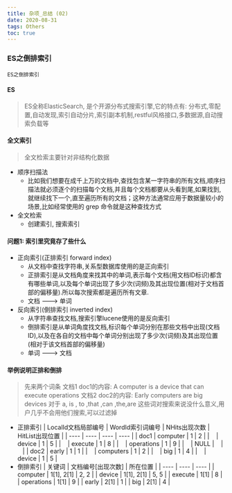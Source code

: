```yaml
---
title: 杂项_总结 (02)
date: 2020-08-31
tags: Others
toc: true
---
```


### ES之倒排索引
    ES之倒排索引

<!-- more -->

#### ES
> ES全称ElasticSearch, 是个开源分布式搜索引擎,它的特点有: 分布式,零配置,自动发现,索引自动分片,索引副本机制,restful风格接口,多数据源,自动搜索负载等

#### 全文索引
> 全文检索主要针对非结构化数据
- 顺序扫描法
    * 比如我们想要在成千上万的文档中,查找包含某一字符串的所有文档,顺序扫描法就必须逐个的扫描每个文档,并且每个文档都要从头看到尾,如果找到,就继续找下一个,直至遍历所有的文档；这种方法通常应用于数据量较小的场景,比如经常使用的 grep 命令就是这种查找方式
- 全文检索
    * 创建索引, 搜索索引

#### 问题1: 索引里究竟存了些什么
- 正向索引(正排索引 forward index)
    * 从文档中查找字符串,关系型数据库使用的是正向索引
    * 正排索引是从文档角度来找其中的单词,表示每个文档(用文档ID标识)都含有哪些单词,以及每个单词出现了多少次(词频)及其出现位置(相对于文档首部的偏移量).所以每次搜索都是遍历所有文章.
    * 文档 ---> 单词
- 反向索引(倒排索引 inverted index)
    * 从字符串查找文档,搜索引擎lucene使用的是反向索引
    * 倒排索引是从单词角度找文档,标识每个单词分别在那些文档中出现(文档ID),以及在各自的文档中每个单词分别出现了多少次(词频)及其出现位置(相对于该文档首部的偏移量)
    * 单词 ---> 文档

#### 举例说明正排和倒排
> 先来两个词条
文档1 doc1的内容: A computer is a device that can execute operations
文档2 doc2的内容: Early computers are big devices
对于 a, is , to ,that ,can ,the,are 这些词对搜索来说没什么意义,用户几乎不会用他们搜索,可以过滤掉
- 正排索引
|   LocalId文档局部编号  |   WordId索引词编号   |   NHits出现次数   |   HitList出现位置   |
|  ----  | ----  | ----  | ----  |
| doc1  | computer | 1 | 2 |
| &nbsp;&nbsp;  | device  | 1  | 5 |
| &nbsp;&nbsp;  | execute  | 1  | 8 |
| &nbsp;&nbsp;  | operations  | 1  | 9 |
| &nbsp;&nbsp;  | NULL  | &nbsp;&nbsp;  | &nbsp;&nbsp; |
| doc2  | early | 1 | 1 |
| &nbsp;&nbsp;  | computers  | 1  | 2 |
| &nbsp;&nbsp;  | big  | 1  | 4 |
| &nbsp;&nbsp;  | device  | 1  | 5 |
- 倒排索引
|   关键词  |   文档编号\[出现次数]   |   所在位置   |
|  ----  | ----  | ----  |
| computer  | 1\[1], 2\[1]  | 2, 2 |
| device  | 1\[1], 2\[1] | 5, 5 |
| execute  | 1\[1] | 8 |
| operations  | 1\[1] | 9 |
| early  | 2\[1] | 1 |
| big  | 2\[1] | 4 |


